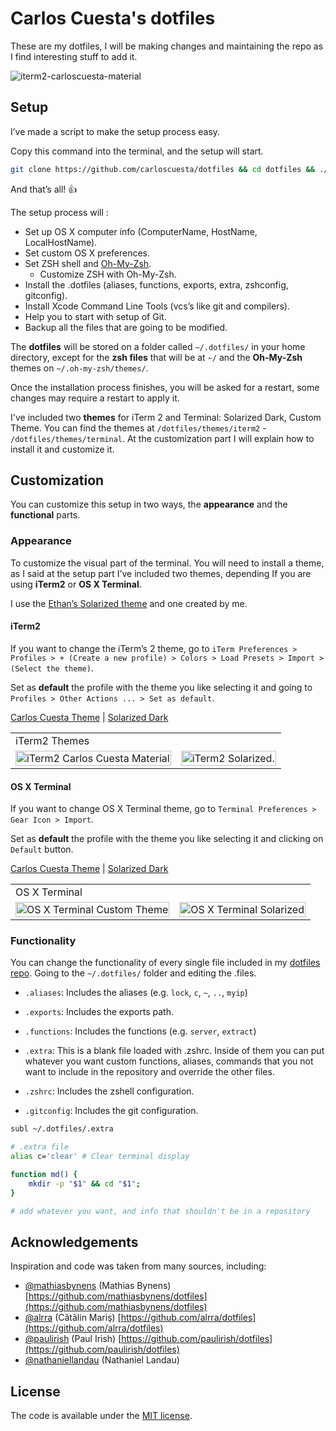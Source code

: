 # Carlos Cuesta's dotfiles

These are my dotfiles, I will be making changes and maintaining the repo as I find interesting stuff to add it.

![iterm2-carloscuesta-material](https://cloud.githubusercontent.com/assets/7629661/9222351/7bc4f2b8-40f1-11e5-98bf-f3e66010ee4a.png)
## Setup 

I’ve made a script to make the setup process easy. 

Copy this command into the terminal, and the setup will start.

```bash
git clone https://github.com/carloscuesta/dotfiles && cd dotfiles && ./setup.sh
```

And that’s all! :thumbsup:

The setup process will : 

* Set up OS X computer info (ComputerName, HostName, LocalHostName).
* Set custom OS X preferences.
* Set ZSH shell and [Oh-My-Zsh](https://github.com/robbyrussell/oh-my-zsh).
	* Customize ZSH with Oh-My-Zsh.
* Install the .dotfiles (aliases, functions, exports, extra, zshconfig, gitconfig).
* Install Xcode Command Line Tools (vcs’s like git and compilers).
* Help you to start with setup of Git.
* Backup all the files that are going to be modified.

The **dotfiles** will be stored on a folder called `~/.dotfiles/` in your home directory, except for the **zsh files** that will be at `~/` and the **Oh-My-Zsh** themes on `~/.oh-my-zsh/themes/`.

Once the installation process finishes, you will be asked for a restart, some changes may require a restart to apply it. 

I've included two **themes** for iTerm 2 and Terminal: Solarized Dark, Custom Theme. You can find the themes at `/dotfiles/themes/iterm2` - `/dotfiles/themes/terminal`. At the customization part I will explain how to install it and customize it.

## Customization 

You can customize this setup in two ways, the **appearance** and the **functional** parts.

### Appearance

To customize the visual part of the terminal. You will need to install a theme, as I said at the setup part I’ve included two themes, depending If you are using **iTerm2** or **OS X Terminal**.

I use the [Ethan’s Solarized theme](http://ethanschoonover.com/solarized) and one created by me. 

#### iTerm2 

If you want to change the iTerm’s 2 theme, go to `iTerm Preferences > Profiles > + (Create a new profile) > Colors > Load Presets > Import > (Select the theme)`. 

Set as **default** the profile with the theme you like selecting it and going to `Profiles > Other Actions ... > Set as default`.

[Carlos Cuesta Theme](https://github.com/carloscuesta/dotfiles/blob/master/themes/iterm2/carloscuesta.itermcolors) | [Solarized Dark](https://github.com/carloscuesta/dotfiles/tree/master/themes/iterm2/solarized-dark.itermcolors)

<table>
    <tbody>
        <tr><td colspan="2">iTerm2 Themes</tr></td>
        <tr>
            <td>
                <img src="https://cloud.githubusercontent.com/assets/7629661/9222351/7bc4f2b8-40f1-11e5-98bf-f3e66010ee4a.png" alt="iTerm2 Carlos Cuesta Material" width="100%">
            </td>
            <td>
                <img src="https://cloud.githubusercontent.com/assets/7629661/9220888/17f10610-40e6-11e5-9864-96ff1996821b.png" alt="iTerm2 Solarized." width="100%">
            </td>
        </tr>
    </tbody>
</table>

#### OS X Terminal 

If you want to change OS X Terminal theme, go to `Terminal Preferences > Gear Icon > Import`. 

Set as **default** the profile with the theme you like selecting it and clicking on `Default` button.

[Carlos Cuesta Theme](https://github.com/carloscuesta/dotfiles/blob/master/themes/terminal/carloscuesta.terminal) | [Solarized Dark](https://github.com/carloscuesta/dotfiles/tree/master/themes/terminal/solarized-dark.terminal)

<table>
    <tbody>
        <tr><td colspan="2">OS X Terminal</tr></td>
        <tr>
            <td>
                <img src="https://cloud.githubusercontent.com/assets/7629661/9222480/580a2860-40f2-11e5-950b-46ea351c1c37.png" alt="OS X Terminal Custom Theme" width="100%">
            </td>
            <td>
                <img src="https://cloud.githubusercontent.com/assets/7629661/9221000/fd2f9656-40e6-11e5-8a90-a8a669d747b7.png" alt="OS X Terminal Solarized" width="100%">
            </td>
        </tr>
    </tbody>
</table>


### Functionality 

You can change the functionality of every single file included in my [dotfiles repo](https://github.com/carloscuesta/dotfiles/). Going to the `~/.dotfiles/` folder and editing the .files.

* `.aliases`: Includes the aliases (e.g. `lock`, `c`, `~`, `..`, `myip`)
* `.exports`: Includes the exports path.
* `.functions`: Includes the functions (e.g. `server`, `extract`)
* `.extra`: This is a blank file loaded with .zshrc. Inside of them you can put whatever you want custom functions, aliases, commands that you not want to include in the repository and override the other files.

* `.zshrc`: Includes the zshell configuration.
* `.gitconfig`: Includes the git configuration.

```bash
subl ~/.dotfiles/.extra
```
```bash
# .extra file
alias c='clear' # Clear terminal display

function md() {
	mkdir -p "$1" && cd "$1"; 
}

# add whatever you want, and info that shouldn't be in a repository
```

## Acknowledgements

Inspiration and code was taken from many sources, including:

* [@mathiasbynens](https://github.com/mathiasbynens) (Mathias Bynens)
  [https://github.com/mathiasbynens/dotfiles](https://github.com/mathiasbynens/dotfiles)
* [@alrra](https://github.com/alrra) (Cãtãlin Mariş)
  [https://github.com/alrra/dotfiles](https://github.com/alrra/dotfiles)
* [@paulirish](https://github.com/paulirish) (Paul Irish)
  [https://github.com/paulirish/dotfiles](https://github.com/paulirish/dotfiles)
* [@nathaniellandau](http://natelandau.com) (Nathaniel Landau)

## License

The code is available under the [MIT license](https://github.com/carloscuesta/dotfiles/blob/master/license.txt).

